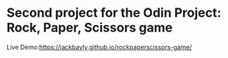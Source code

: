 # Second project for the Odin Project: Rock, Paper, Scissors game
Live Demo:https://jackbayly.github.io/rockpaperscissors-game/
